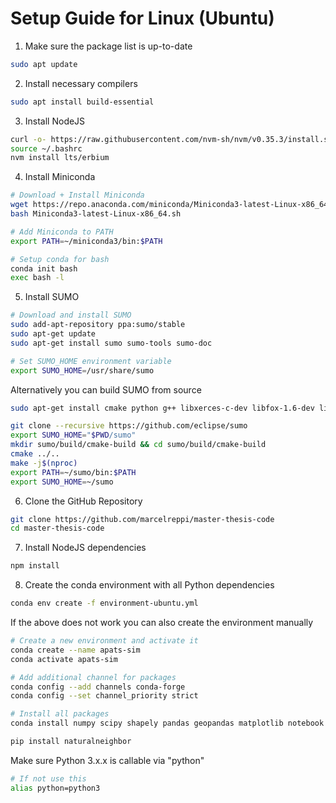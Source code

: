 # Setup Guide for Linux (Ubuntu)

1. Make sure the package list is up-to-date

```bash
sudo apt update
```

2. Install necessary compilers

```bash
sudo apt install build-essential
```

3. Install NodeJS

```bash
curl -o- https://raw.githubusercontent.com/nvm-sh/nvm/v0.35.3/install.sh | bash
source ~/.bashrc
nvm install lts/erbium
```

4. Install Miniconda

```bash
# Download + Install Miniconda
wget https://repo.anaconda.com/miniconda/Miniconda3-latest-Linux-x86_64.sh
bash Miniconda3-latest-Linux-x86_64.sh

# Add Miniconda to PATH
export PATH=~/miniconda3/bin:$PATH

# Setup conda for bash
conda init bash
exec bash -l
```

5. Install SUMO

```bash
# Download and install SUMO
sudo add-apt-repository ppa:sumo/stable
sudo apt-get update
sudo apt-get install sumo sumo-tools sumo-doc

# Set SUMO_HOME environment variable
export SUMO_HOME=/usr/share/sumo
```

Alternatively you can build SUMO from source

```bash
sudo apt-get install cmake python g++ libxerces-c-dev libfox-1.6-dev libgdal-dev libproj-dev libgl2ps-dev swig

git clone --recursive https://github.com/eclipse/sumo
export SUMO_HOME="$PWD/sumo"
mkdir sumo/build/cmake-build && cd sumo/build/cmake-build
cmake ../..
make -j$(nproc)
export PATH=~/sumo/bin:$PATH
export SUMO_HOME=~/sumo
```

6. Clone the GitHub Repository

```bash
git clone https://github.com/marcelreppi/master-thesis-code
cd master-thesis-code
```

7. Install NodeJS dependencies

```bash
npm install
```

8. Create the conda environment with all Python dependencies

```bash
conda env create -f environment-ubuntu.yml
```

If the above does not work you can also create the environment manually

```bash
# Create a new environment and activate it
conda create --name apats-sim
conda activate apats-sim

# Add additional channel for packages
conda config --add channels conda-forge
conda config --set channel_priority strict

# Install all packages
conda install numpy scipy shapely pandas geopandas matplotlib notebook scikit-learn scikit-image metpy pykrige zope.event lxml black openpyxl psutil

pip install naturalneighbor
```

Make sure Python 3.x.x is callable via "python"

```bash
# If not use this
alias python=python3
```
